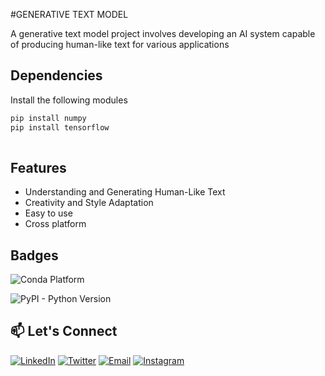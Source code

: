 
#GENERATIVE TEXT MODEL

A generative text model project involves developing an AI system capable of producing human-like text for various applications


## Dependencies

Install the following modules

```bash
pip install numpy
pip install tensorflow
  
```
    
## Features

- Understanding and Generating Human-Like Text
- Creativity and Style Adaptation
- Easy to use
- Cross platform


## Badges


![Conda Platform](https://img.shields.io/conda/p/conda-forge/python)

![PyPI - Python Version](https://img.shields.io/pypi/pyversions/tensorflow)











## 📫 Let's Connect

[![LinkedIn](https://img.shields.io/badge/-LinkedIn-0077B5?style=flat-square&logo=linkedin&logoColor=white)](https://www.linkedin.com/in/achyuth-kumar-698105325)
[![Twitter](https://img.shields.io/badge/-Twitter-1DA1F2?style=flat-square&logo=twitter&logoColor=white)](https://x.com/Achyuth88344725?t=aQNkQOXmCNs4581HVgKvzg&s=09)
[![Email](https://img.shields.io/badge/-Email-D14836?style=flat-square&logo=gmail&logoColor=white)](mailto:achyuthk865@gmail.com)
[![Instagram](https://img.shields.io/badge/-Instagram-E4405F?style=flat-square&logo=instagram&logoColor=white)](https://www.instagram.com/achyuth_kumar85/)
